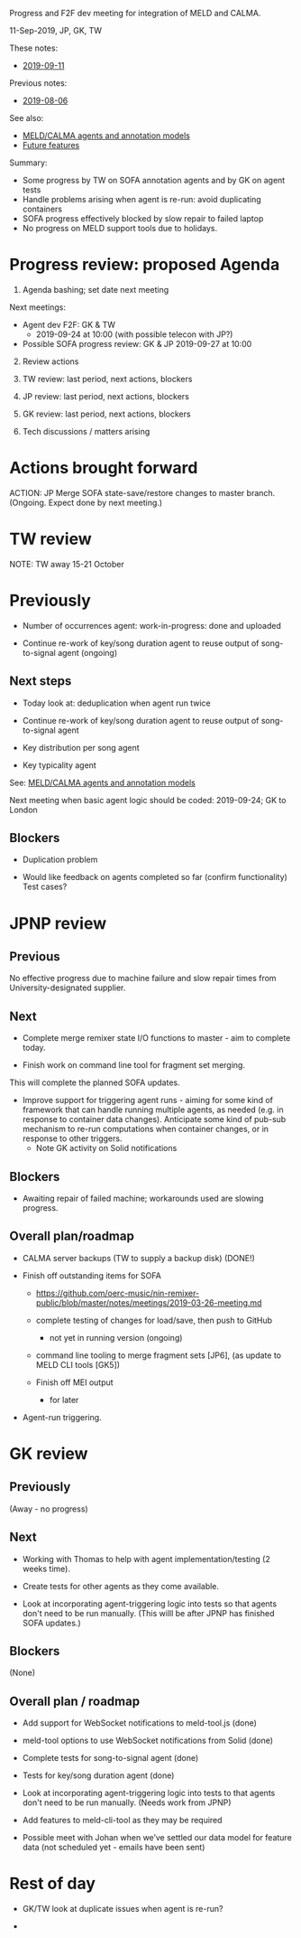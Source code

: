 Progress and F2F dev meeting for integration of MELD and CALMA.

11-Sep-2019, JP, GK, TW

These notes:
- [2019-09-11](https://github.com/oerc-music/meld-calma/blob/master/notes/planning/20190911-meeting.md)  

Previous notes:
- [2019-08-06](https://github.com/oerc-music/meld-calma/blob/master/notes/planning/20190806-telecon.md)  

See also:

- [MELD/CALMA agents and annotation models](https://github.com/oerc-music/meld-calma/blob/master/notes/meld-calma-agents-and-annotation-models.md)
- [Future features](https://github.com/oerc-music/meld-calma/blob/master/notes/future-features.md)

Summary:

- Some progress by TW on SOFA annotation agents and by GK on agent tests
- Handle problems arising when agent is re-run: avoid duplicating containers
- SOFA progress effectively blocked by slow repair to failed laptop
- No progress on MELD support tools due to holidays.


# Progress review: proposed Agenda

1. Agenda bashing; set date next meeting

Next meetings: 
- Agent dev F2F: GK & TW 
    - 2019-09-24 at 10:00 (with possible telecon with JP?)
- Possible SOFA progress review: GK & JP  2019-09-27 at 10:00

2. Review actions

3. TW review: last period, next actions, blockers

4. JP review: last period, next actions, blockers

5. GK review: last period, next actions, blockers

6. Tech discussions / matters arising


# Actions brought forward

ACTION: JP Merge SOFA state-save/restore changes to master branch.  (Ongoing.  Expect done by next meeting.)


# TW review

NOTE: TW away 15-21 October

# Previously

- Number of occurrences agent: work-in-progress: done and uploaded

- Continue re-work of key/song duration agent to reuse output of song-to-signal agent (ongoing)


## Next steps

- Today look at: deduplication when agent run twice

- Continue re-work of key/song duration agent to reuse output of song-to-signal agent

- Key distribution per song agent

- Key typicality agent

See: [MELD/CALMA agents and annotation models](https://github.com/oerc-music/meld-calma/blob/master/notes/meld-calma-agents-and-annotation-models.md)

Next meeting when basic agent logic should be coded: 2019-09-24; GK to London


## Blockers

- Duplication problem

- Would like feedback on agents completed so far (confirm functionality)  Test cases?


# JPNP review

## Previous

No effective progress due to machine failure and slow repair times from University-designated supplier.

## Next

- Complete merge remixer state I/O functions to master - aim to complete today.

- Finish work on command line tool for fragment set merging.

This will complete the planned SOFA updates.

- Improve support for triggering agent runs - aiming for some kind of framework that can handle running multiple agents, as needed (e.g. in response to container data changes).  Anticipate some kind of pub-sub mechanism to re-run computations when container changes, or in response to other triggers.
    - Note GK activity on Solid notifications

## Blockers

- Awaiting repair of failed machine; workarounds used are slowing progress.


## Overall plan/roadmap

- CALMA server backups (TW to supply a backup disk) (DONE!)

- Finish off outstanding items for SOFA 
    - https://github.com/oerc-music/nin-remixer-public/blob/master/notes/meetings/2019-03-26-meeting.md

    - complete testing of changes for load/save, then push to GitHub
        - not yet in running version (ongoing)

    - command line tooling to merge fragment sets [JP6], (as update to MELD CLI tools [GK5])

    - Finish off MEI output
        - for later

- Agent-run triggering.


# GK review

## Previously

(Away - no progress)

## Next

- Working with Thomas to help with agent implementation/testing (2 weeks time).

- Create tests for other agents as they come available.

- Look at incorporating agent-triggering logic into tests so that agents don't need to be run manually.  (This willl be after JPNP has finished SOFA updates.)

## Blockers

(None)

## Overall plan / roadmap

- Add support for WebSocket notifications to meld-tool.js (done)

- meld-tool options to use WebSocket notifications from Solid (done)

- Complete tests for song-to-signal agent (done)

- Tests for key/song duration agent (done)

- Look at incorporating agent-triggering logic into tests to that agents don't need to be run manually.  (Needs work from JPNP)

- Add features to meld-cli-tool as they may be required

- Possible meet with Johan when we’ve settled our data model for feature data (not scheduled yet - emails have been sent)


# Rest of day

- GK/TW look at duplicate issues when agent is re-run?

- 
